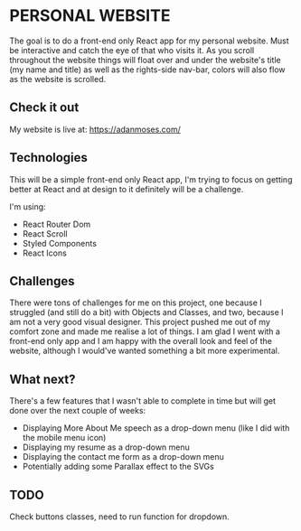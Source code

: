 # PERSONAL WEBSITE

The goal is to do a front-end only React app for my personal website. Must be interactive and catch the eye of that who visits it. As you scroll throughout the website things will float over and under the website's title (my name and title) as well as the rights-side nav-bar, colors will also flow as the website is scrolled.

## Check it out

My website is live at:
https://adanmoses.com/


## Technologies

This will be a simple front-end only React app, I'm trying to focus on getting better at React and at design to it definitely will be a challenge.

I'm using:

- React Router Dom
- React Scroll
- Styled Components
- React Icons


## Challenges

There were tons of challenges for me on this project, one because I struggled (and still do a bit) with Objects and Classes, and two, because I am not a very good visual designer. This project pushed me out of my comfort zone and made me realise a lot of things. I am glad I went with a front-end only app and I am happy with the overall look and feel of the website, although I would've wanted something a bit more experimental. 


## What next?

There's a few features that I wasn't able to complete in time but will get done over the next couple of weeks:

- Displaying More About Me speech as a drop-down menu (like I did with the mobile menu icon)
- Displaying my resume as a drop-down menu 
- Displaying the contact me form as a drop-down menu
- Potentially adding some Parallax effect to the SVGs

## TODO

Check buttons classes, need to run function for dropdown.